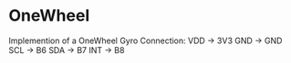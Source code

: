 # OneWheel
Implemention of a OneWheel
Gyro Connection:
  VDD -> 3V3
  GND -> GND
  SCL -> B6
  SDA -> B7
  INT -> B8
  
